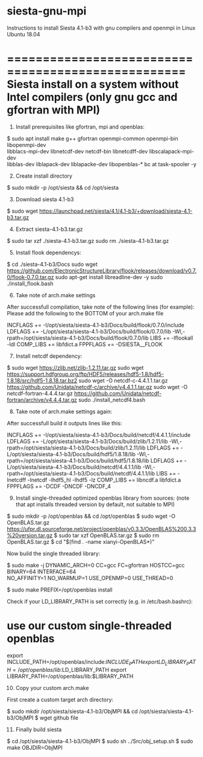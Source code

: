 # siesta-gnu-mpi
Instructions to install Siesta 4.1-b3 with gnu compilers and openmpi in Linux Ubuntu 18.04

===================================================
Siesta install on a system without Intel compilers
(only gnu gcc and gfortran with MPI)
===================================================


1. Install prerequisites like gfortran, mpi and openblas:

$ sudo apt install make g++ gfortran openmpi-common openmpi-bin libopenmpi-dev \
    libblacs-mpi-dev libnetcdf-dev netcdf-bin libnetcdff-dev libscalapack-mpi-dev \
    libblas-dev liblapack-dev liblapacke-dev libopenblas-* bc at task-spooler -y

2. Create install directory

$ sudo mkdir -p /opt/siesta && cd /opt/siesta

3. Download siesta 4.1-b3

$ sudo wget https://launchpad.net/siesta/4.1/4.1-b3/+download/siesta-4.1-b3.tar.gz

4. Extract siesta-4.1-b3.tar.gz

$ sudo tar xzf ./siesta-4.1-b3.tar.gz
  sudo rm ./siesta-4.1-b3.tar.gz

5. Install flook dependencys:

$ cd ./siesta-4.1-b3/Docs
  sudo wget https://github.com/ElectronicStructureLibrary/flook/releases/download/v0.7.0/flook-0.7.0.tar.gz
  sudo apt-get install libreadline-dev -y
  sudo ./install_flook.bash

6. Take note of arch.make settings

After successfull compilation, take note of the following lines (for example):
Please add the following to the BOTTOM of your arch.make file

INCFLAGS += -I/opt/siesta/siesta-4.1-b3/Docs/build/flook/0.7.0/include
LDFLAGS += -L/opt/siesta/siesta-4.1-b3/Docs/build/flook/0.7.0/lib -Wl,-rpath=/opt/siesta/siesta-4.1-b3/Docs/build/flook/0.7.0/lib
LIBS += -lflookall -ldl
COMP_LIBS += libfdict.a
FPPFLAGS += -DSIESTA__FLOOK

7. Install netcdf dependency:

$ sudo wget https://zlib.net/zlib-1.2.11.tar.gz
  sudo wget https://support.hdfgroup.org/ftp/HDF5/releases/hdf5-1.8/hdf5-1.8.18/src/hdf5-1.8.18.tar.bz2
  sudo wget -O netcdf-c-4.4.1.1.tar.gz https://github.com/Unidata/netcdf-c/archive/v4.4.1.1.tar.gz
  sudo wget -O netcdf-fortran-4.4.4.tar.gz https://github.com/Unidata/netcdf-fortran/archive/v4.4.4.tar.gz
  sudo ./install_netcdf4.bash

8. Take note of arch.make settings again:

After successfull build it outputs lines like this:

INCFLAGS += -I/opt/siesta/siesta-4.1-b3/Docs/build/netcdf/4.4.1.1/include
LDFLAGS += -L/opt/siesta/siesta-4.1-b3/Docs/build/zlib/1.2.11/lib -Wl,-rpath=/opt/siesta/siesta-4.1-b3/Docs/build/zlib/1.2.11/lib
LDFLAGS += -L/opt/siesta/siesta-4.1-b3/Docs/build/hdf5/1.8.18/lib -Wl,-rpath=/opt/siesta/siesta-4.1-b3/Docs/build/hdf5/1.8.18/lib
LDFLAGS += -L/opt/siesta/siesta-4.1-b3/Docs/build/netcdf/4.4.1.1/lib -Wl,-rpath=/opt/siesta/siesta-4.1-b3/Docs/build/netcdf/4.4.1.1/lib
LIBS += -lnetcdff -lnetcdf -lhdf5_hl -lhdf5 -lz
COMP_LIBS += libncdf.a libfdict.a
FPPFLAGS += -DCDF -DNCDF -DNCDF_4

9. Install single-threaded optimized openblas library from sources:
(note that apt installs threaded version by default, not suitable to MPI)

$ sudo mkdir -p /opt/openblas && cd /opt/openblas
$ sudo wget -O OpenBLAS.tar.gz https://ufpr.dl.sourceforge.net/project/openblas/v0.3.3/OpenBLAS%200.3.3%20version.tar.gz
$ sudo tar xzf OpenBLAS.tar.gz
$ sudo rm OpenBLAS.tar.gz
$ cd "$(find . -name xianyi-OpenBLAS*)"

Now build the single threaded library:

$ sudo make -j DYNAMIC_ARCH=0 CC=gcc FC=gfortran HOSTCC=gcc BINARY=64 INTERFACE=64 \
  NO_AFFINITY=1 NO_WARMUP=1 USE_OPENMP=0 USE_THREAD=0

$ sudo make PREFIX=/opt/openblas install

Check if your LD_LIBRARY_PATH is set correctly (e.g. in /etc/bash.bashrc):

# use our custom single-threaded openblas
export INCLUDE_PATH=/opt/openblas/include:$INCLUDE_PATH
export LD_LIBRARY_PATH=/opt/openblas/lib:$LD_LIBRARY_PATH
export LIBRARY_PATH=/opt/openblas/lib:$LIBRARY_PATH

10. Copy your custom arch.make

First create a custom target arch directory:

$ sudo mkdir /opt/siesta/siesta-4.1-b3/ObjMPI && cd /opt/siesta/siesta-4.1-b3/ObjMPI
$ wget github file

11. Finally build siesta

$ cd /opt/siesta/siesta-4.1-b3/ObjMPI
$ sudo sh ../Src/obj_setup.sh
$ sudo make OBJDIR=ObjMPI

